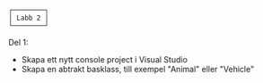 ﻿	┌────────┐
	│ Labb 2 │
	└────────┘
Del 1:
- Skapa ett nytt console project i Visual Studio
- Skapa en abtrakt basklass, till exempel "Animal" eller "Vehicle"